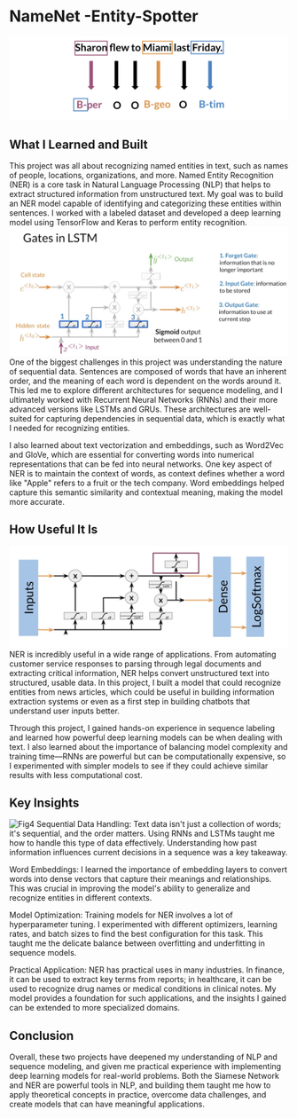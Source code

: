 # NameNet -Entity-Spotter
 ![Fig1](1.png)
## What I Learned and Built

This project was all about recognizing named entities in text, such as names of people, locations, organizations, and more. Named Entity Recognition (NER) is a core task in Natural Language Processing (NLP) that helps to extract structured information from unstructured text. My goal was to build an NER model capable of identifying and categorizing these entities within sentences. I worked with a labeled dataset and developed a deep learning model using TensorFlow and Keras to perform entity recognition.
 ![Fig2](2.png)
One of the biggest challenges in this project was understanding the nature of sequential data. Sentences are composed of words that have an inherent order, and the meaning of each word is dependent on the words around it. This led me to explore different architectures for sequence modeling, and I ultimately worked with Recurrent Neural Networks (RNNs) and their more advanced versions like LSTMs and GRUs. These architectures are well-suited for capturing dependencies in sequential data, which is exactly what I needed for recognizing entities.

I also learned about text vectorization and embeddings, such as Word2Vec and GloVe, which are essential for converting words into numerical representations that can be fed into neural networks. One key aspect of NER is to maintain the context of words, as context defines whether a word like "Apple" refers to a fruit or the tech company. Word embeddings helped capture this semantic similarity and contextual meaning, making the model more accurate.

## How Useful It Is
 ![Fig3](3.png)
NER is incredibly useful in a wide range of applications. From automating customer service responses to parsing through legal documents and extracting critical information, NER helps convert unstructured text into structured, usable data. In this project, I built a model that could recognize entities from news articles, which could be useful in building information extraction systems or even as a first step in building chatbots that understand user inputs better.

Through this project, I gained hands-on experience in sequence labeling and learned how powerful deep learning models can be when dealing with text. I also learned about the importance of balancing model complexity and training time—RNNs are powerful but can be computationally expensive, so I experimented with simpler models to see if they could achieve similar results with less computational cost.

## Key Insights
 ![Fig4](4.png)
Sequential Data Handling: Text data isn't just a collection of words; it's sequential, and the order matters. Using RNNs and LSTMs taught me how to handle this type of data effectively. Understanding how past information influences current decisions in a sequence was a key takeaway.

Word Embeddings: I learned the importance of embedding layers to convert words into dense vectors that capture their meanings and relationships. This was crucial in improving the model's ability to generalize and recognize entities in different contexts.

Model Optimization: Training models for NER involves a lot of hyperparameter tuning. I experimented with different optimizers, learning rates, and batch sizes to find the best configuration for this task. This taught me the delicate balance between overfitting and underfitting in sequence models.

Practical Application: NER has practical uses in many industries. In finance, it can be used to extract key terms from reports; in healthcare, it can be used to recognize drug names or medical conditions in clinical notes. My model provides a foundation for such applications, and the insights I gained can be extended to more specialized domains.

## Conclusion

Overall, these two projects have deepened my understanding of NLP and sequence modeling, and given me practical experience with implementing deep learning models for real-world problems. Both the Siamese Network and NER are powerful tools in NLP, and building them taught me how to apply theoretical concepts in practice, overcome data challenges, and create models that can have meaningful applications.
